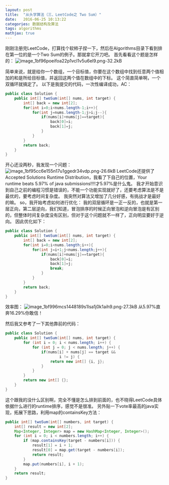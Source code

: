```yaml
---
layout: post
title:  "从头学算法（三、LeetCode之 Two Sum）"
date:   2016-06-25 10:13:22
categories: 数据结构及算法
tags: algorithms
mathjax: true
---
```


刚刚注册完LeetCode，打算找个软柿子捏一下，然后在Algorithms目录下看到排在第一位的是一个Two Sum的例子。那就拿它开刀吧。
首先看看这个题是怎样的：
![image_1bf96poeifoa22p1vcl1v5u6el9.png-32.2kB][1]




简单来说，就是给你一个数组，一个目标值，你要在这个数组中找到任意两个值相加的和是所给目标值，并返回这两个值在数组中的下标。
这个简直简单啊，一个双循环就搞定了。
以下是我提交的代码，一次性编译成功，AC：
``` java
public class Solution {
    public int[] twoSum(int[] nums, int target) {
        int[] back = new int[2];
        for(int i=0;i<nums.length-1;i++){
            for(int j=nums.length-1;j>i;j--){
                if(nums[i]+nums[j]==target){
                    back[0]=i;
                    back[1]=j;
                }
            }
        }
        return back;
    }
}
```
开心还没两秒，我发现一个问题：
![image_1bf95cc6e155n17u1ggedr34vdp.png-26.6kB][2]
LeetCode还提供了Accepted Solutions Runtime Distribution，我看了下自己的位置，Your runtime beats 5.97% of java submissions!!!!才5.97%是什么鬼。
我才开始意识到自己之前的编程习惯是错误的，不能一个功能实现就好了，还要考虑算法是不是最优的，要考虑时间复杂度。
我突然对算法又增加了几分好感，有挑战才是最好的嘛。
so，我开始考虑如何进行优化：
我的双层循环是一正一反的，也就是第一层正向，第二层逆向，我们知道，冒泡排序的时候正向冒泡和逆向冒泡是有区别的，但整体时间复杂度没有区别，但对于这个问题就不一样了，正向明显要好于逆向。
因此优化如下：
``` java
public class Solution {
    public int[] twoSum(int[] nums, int target) {
        int[] back = new int[2];
        for(int i=0;i<nums.length;i++){
            for(int j=i+1;j<nums.length;j++){
                if(nums[i]+nums[j]==target){
                    back[0]=i;
                    back[1]=j;
                    break;
                }
            }
        }
        return back;
    }
}
```
效率图：
![image_1bf996mcs1448189s1lsa1j0k1aih9.png-27.3kB][3]
从5.97%直奔16.29%你敢信！

然后我又参考了一下其他靠前的代码：
``` java
public class Solution {
    public int[] twoSum(int[] nums, int target) {
        for (int i = 0; i < nums.length; i++) {
            for (int j = 0; j < nums.length; j++) {
                if(nums[i] + nums[j] == target &&
                        i != j) {
                    return new int[] {i, j};
                }
            }
        }
        return new int[] {};
    }
}
```
这个跟我的没什么区别啊，完全不懂是怎么排到前面的，也不晓得LeetCode具体依据什么进行的runtime排序，感觉不是很准。
另外贴一下vote率最高的java实现，拓展下思路，利用map的containsKey方法：
```java
public int[] twoSum(int[] numbers, int target) {
    int[] result = new int[2];
    Map<Integer, Integer> map = new HashMap<Integer, Integer>();
    for (int i = 0; i < numbers.length; i++) {
        if (map.containsKey(target - numbers[i])) {
            result[1] = i + 1;
            result[0] = map.get(target - numbers[i]);
            return result;
        }
        map.put(numbers[i], i + 1);
    }
    return result;
}
```

  [1]: http://static.zybuluo.com/coldxiangyu/w3ho0r5zegrtwds2df4qh5a5/image_1bf96poeifoa22p1vcl1v5u6el9.png
  [2]: http://static.zybuluo.com/coldxiangyu/1jwgx9mnanm1ppfglu72fd1i/image_1bf95cc6e155n17u1ggedr34vdp.png
  [3]: http://static.zybuluo.com/coldxiangyu/xzz1eu01kyo88d6youxezue1/image_1bf996mcs1448189s1lsa1j0k1aih9.png
